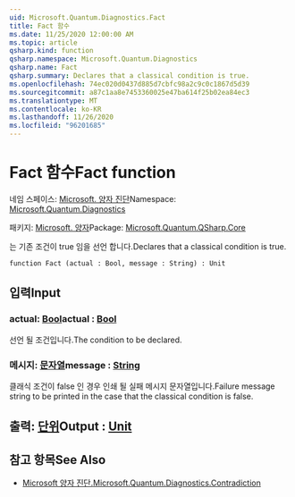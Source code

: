 ```yaml
---
uid: Microsoft.Quantum.Diagnostics.Fact
title: Fact 함수
ms.date: 11/25/2020 12:00:00 AM
ms.topic: article
qsharp.kind: function
qsharp.namespace: Microsoft.Quantum.Diagnostics
qsharp.name: Fact
qsharp.summary: Declares that a classical condition is true.
ms.openlocfilehash: 74ec020d0437d885d7cbfc98a2c9c0c1867d5d39
ms.sourcegitcommit: a87c1aa8e7453360025e47ba614f25b02ea84ec3
ms.translationtype: MT
ms.contentlocale: ko-KR
ms.lasthandoff: 11/26/2020
ms.locfileid: "96201685"
---
```

# <a name="fact-function"></a><span data-ttu-id="97d45-102">Fact 함수</span><span class="sxs-lookup"><span data-stu-id="97d45-102">Fact function</span></span>

<span data-ttu-id="97d45-103">네임 스페이스: [Microsoft. 양자 진단](xref:Microsoft.Quantum.Diagnostics)</span><span class="sxs-lookup"><span data-stu-id="97d45-103">Namespace: [Microsoft.Quantum.Diagnostics](xref:Microsoft.Quantum.Diagnostics)</span></span>

<span data-ttu-id="97d45-104">패키지: [Microsoft. 양자](https://nuget.org/packages/Microsoft.Quantum.QSharp.Core)</span><span class="sxs-lookup"><span data-stu-id="97d45-104">Package: [Microsoft.Quantum.QSharp.Core](https://nuget.org/packages/Microsoft.Quantum.QSharp.Core)</span></span>


<span data-ttu-id="97d45-105">는 기존 조건이 true 임을 선언 합니다.</span><span class="sxs-lookup"><span data-stu-id="97d45-105">Declares that a classical condition is true.</span></span>

```qsharp
function Fact (actual : Bool, message : String) : Unit
```


## <a name="input"></a><span data-ttu-id="97d45-106">입력</span><span class="sxs-lookup"><span data-stu-id="97d45-106">Input</span></span>

### <a name="actual--bool"></a><span data-ttu-id="97d45-107">actual: [Bool](xref:microsoft.quantum.lang-ref.bool)</span><span class="sxs-lookup"><span data-stu-id="97d45-107">actual : [Bool](xref:microsoft.quantum.lang-ref.bool)</span></span>

<span data-ttu-id="97d45-108">선언 될 조건입니다.</span><span class="sxs-lookup"><span data-stu-id="97d45-108">The condition to be declared.</span></span>


### <a name="message--string"></a><span data-ttu-id="97d45-109">메시지: [문자열](xref:microsoft.quantum.lang-ref.string)</span><span class="sxs-lookup"><span data-stu-id="97d45-109">message : [String](xref:microsoft.quantum.lang-ref.string)</span></span>

<span data-ttu-id="97d45-110">클래식 조건이 false 인 경우 인쇄 될 실패 메시지 문자열입니다.</span><span class="sxs-lookup"><span data-stu-id="97d45-110">Failure message string to be printed in the case that the classical condition is false.</span></span>



## <a name="output--unit"></a><span data-ttu-id="97d45-111">출력: [단위](xref:microsoft.quantum.lang-ref.unit)</span><span class="sxs-lookup"><span data-stu-id="97d45-111">Output : [Unit](xref:microsoft.quantum.lang-ref.unit)</span></span>



## <a name="see-also"></a><span data-ttu-id="97d45-112">참고 항목</span><span class="sxs-lookup"><span data-stu-id="97d45-112">See Also</span></span>

- [<span data-ttu-id="97d45-113">Microsoft 양자 진단.</span><span class="sxs-lookup"><span data-stu-id="97d45-113">Microsoft.Quantum.Diagnostics.Contradiction</span></span>](xref:Microsoft.Quantum.Diagnostics.Contradiction)